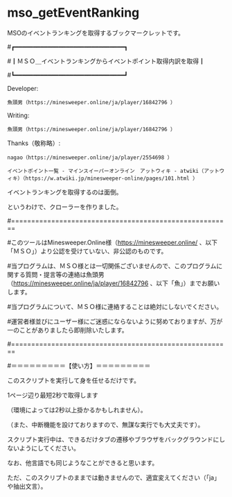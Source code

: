 # mso_getEventRanking
MSOのイベントランキングを取得するブックマークレットです。

#┏━━━━━━━━━━━━━━━━━━━━━━━━━━━━━━┓

#┃ＭＳＯ＿イベントランキングからイベントポイント取得内訳を取得┃

#┗━━━━━━━━━━━━━━━━━━━━━━━━━━━━━━┛

Developer:

	魚頭男（https://minesweeper.online/ja/player/16842796 ）
 
Writing:

	魚頭男（https://minesweeper.online/ja/player/16842796 ）
 
Thanks（敬称略）:

	nagao（https://minesweeper.online/ja/player/2554698 ）
 
	イベントポイント一覧 - マインスイーパーオンライン　アットウィキ - atwiki（アットウィキ）（https://w.atwiki.jp/minesweeper-online/pages/101.html ）


イベントランキングを取得するのは面倒。

というわけで、クローラーを作りました。


#=======================================================

#このツールはMinesweeper.Online様（https://minesweeper.online/ 、以下「ＭＳＯ」）より公認を受けていない、非公認のものです。

#当プログラムは、ＭＳＯ様とは一切関係ございませんので、このプログラムに関する質問・提言等の連絡は魚頭男（https://minesweeper.online/ja/player/16842796 、以下「魚」）までお願いします。

#当プログラムについて、ＭＳＯ様に連絡することは絶対にしないでください。

#運営者様並びにユーザー様にご迷惑にならないように努めておりますが、万が一のことがありましたら即削除いたします。

#=======================================================


#＝＝＝＝＝＝＝＝＝【使い方】＝＝＝＝＝＝＝＝＝

このスクリプトを実行して身を任せるだけです。


1ページ辺り最短2秒で取得します

（環境によっては2秒以上掛かるかもしれません）。

（また、中断機能を設けておりますので、無謀な実行でも大丈夫です）。

スクリプト実行中は、できるだけタブの遷移やブラウザをバックグラウンドにしないようにしてください。


なお、他言語でも同じようなことができると思います。

ただ、このスクリプトのままでは動きませんので、適宜変えてください（「ja」や抽出文言）。


